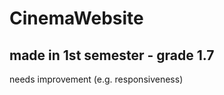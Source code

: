 # CinemaWebsite
<h2>made in 1st semester - grade 1.7 </h2>
<p>needs improvement (e.g. responsiveness)</p>
<no backend/frontend just webdesign (html, css, js)>
